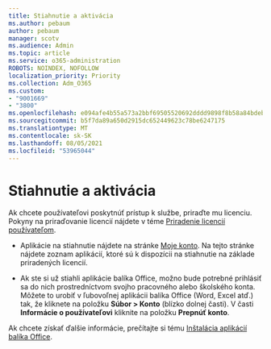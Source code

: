 ```yaml
---
title: Stiahnutie a aktivácia
ms.author: pebaum
author: pebaum
manager: scotv
ms.audience: Admin
ms.topic: article
ms.service: o365-administration
ROBOTS: NOINDEX, NOFOLLOW
localization_priority: Priority
ms.collection: Adm_O365
ms.custom:
- "9001669"
- "3800"
ms.openlocfilehash: e094afe4b55a573a2bbf69505520692dddd9898f8b58a84bdebc61311c19c875
ms.sourcegitcommit: b5f7da89a650d2915dc652449623c78be6247175
ms.translationtype: MT
ms.contentlocale: sk-SK
ms.lasthandoff: 08/05/2021
ms.locfileid: "53965044"
---
```

# <a name="download-and-activate"></a>Stiahnutie a aktivácia

Ak chcete používateľovi poskytnúť prístup k službe, priraďte mu licenciu. Pokyny na priraďovanie licencií nájdete v téme [Priradenie licencií používateľom](https://docs.microsoft.com/microsoft-365/admin/manage/assign-licenses-to-users).

- Aplikácie na stiahnutie nájdete na stránke [Moje konto](https://portal.office.com/account/#installs). Na tejto stránke nájdete zoznam aplikácií, ktoré sú k dispozícii na stiahnutie na základe priradených licencií. 

- Ak ste si už stiahli aplikácie balíka Office, možno bude potrebné prihlásiť sa do nich prostredníctvom svojho pracovného alebo školského konta. Môžete to urobiť v ľubovoľnej aplikácii balíka Office (Word, Excel atď.) tak, že kliknete na položku **Súbor > Konto** (blízko dolnej časti). V časti **Informácie o používateľovi** kliknite na položku **Prepnúť konto**.

Ak chcete získať ďalšie informácie, prečítajte si tému [Inštalácia aplikácií balíka Office](https://docs.microsoft.com/microsoft-365/admin/setup/install-applications).
